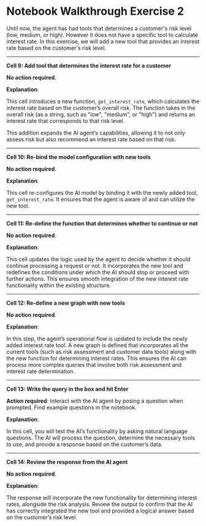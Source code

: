 # Notebook Walkthrough Exercise 2

Until now, the agent has had tools that determines a customer's risk level (low, medium, or high). However it does not have a specific tool to calculate interest rate. In this exercise, we will add a new tool that provides an interest rate based on the customer's risk level. 

-----

**Cell 9: Add tool that determines the interest rate for a customer**

**No action required**.

**Explanation**: <br>

This cell introduces a new function, `get_interest_rate`, which calculates the interest rate based on the customer’s overall risk. The function takes in the overall risk (as a string, such as "low", "medium", or "high") and returns an interest rate that corresponds to that risk level.

This addition expands the AI agent’s capabilities, allowing it to not only assess risk but also recommend an interest rate based on that risk.

-----

**Cell 10: Re-bind the model configuration with new tools**

**No action required**.

**Explanation**: <br>

This cell re-configures the AI model by binding it with the newly added tool, `get_interest_rate`. It ensures that the agent is aware of and can utilize the new tool.

-----

**Cell 11: Re-define the function that determines whether to continue or not**

**No action required**.

**Explanation**: <br>

This cell updates the logic used by the agent to decide whether it should continue processing a request or not. It incorporates the new tool and redefines the conditions under which the AI should stop or proceed with further actions. This ensures smooth integration of the new interest rate functionality within the existing structure.

-----

**Cell 12: Re-define a new graph with new tools**

**No action required**.

**Explanation**: <br>

In this step, the agent’s operational flow is updated to include the newly added interest rate tool. A new graph is defined that incorporates all the current tools (such as risk assessment and customer data tools) along with the new function for determining interest rates. This ensures the AI can process more complex queries that involve both risk assessment and interest rate determination. 

-----

**Cell 13: Write the query in the box and hit Enter**

**Action required**: Interact with the AI agent by posing a question when prompted. Find example questions in the notebook.

**Explanation**: <br>

 In this cell, you will test the AI’s functionality by asking natural language questions. The AI will process the question, determine the necessary tools to use, and provide a response based on the customer’s data.

-----

**Cell 14: Review the response from the AI agent**

**No action required**.

**Explanation**: <br>

The response will incorporate the new functionality for determining interest rates, alongside the risk analysis. Review the output to confirm that the AI has correctly integrated the new tool and provided a logical answer based on the customer’s risk level.